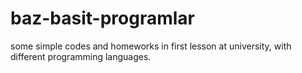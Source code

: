 # baz-basit-programlar

some simple codes and homeworks in first lesson at university, with different programming languages. 